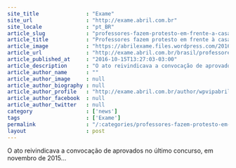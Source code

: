 ```yaml
---
site_title               : "Exame"
site_url                 : "http://exame.abril.com.br"
site_locale              : "pt_BR"
article_slug             : "professores-fazem-protesto-em-frente-a-casa-de-doria"
article_title            : "Professores fazem protesto em frente à casa de Doria"
article_image            : "https://abrilexame.files.wordpress.com/2016/10/size_960_16_9_joao-doria-jr.jpg?quality=70&strip=all&w=960"
article_url              : "http://exame.abril.com.br/brasil/professores-fazem-protesto-em-frente-a-casa-de-doria/"
article_published_at     : "2016-10-15T13:27:03-03:00"
article_description      : "O ato reivindicava a convocação de aprovados no último concurso, em novembro de 2015..."
article_author_name      : ""
article_author_image     : null
article_author_biography : null
article_author_profile   : "http://exame.abril.com.br/author/wpvipabril/"
article_author_facebook  : null
article_author_twitter   : null
category                 : ['news']
tags                     : ['Exame']
permalink                : "/:categories/professores-fazem-protesto-em-frente-a-casa-de-doria/"
layout                   : post
---
```


O ato reivindicava a convocação de aprovados no último concurso, em novembro de 2015...
